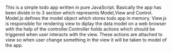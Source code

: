 This is a simple todo app written in pure JavaScript.
Basically the app has been divide in to 3 section which 
represents Model,View and Control. Model.js defines the model object
which stores todo app in memory. View.js is responsible
for rendering view to diplay the data model on a web browser with
the help of the controller.Controller
holds actions which should be triggered when user interacts with the view.
These actions are attached to view so when user change something in the
view it will be taken to model of the app.